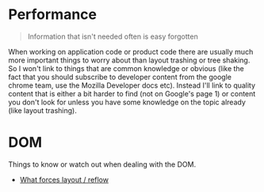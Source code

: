 # Performance

> Information that isn't needed often is easy forgotten

When working on application code or product code there are usually much more important things to worry about than layout trashing or tree shaking.
So I won't link to things that are common knowledge or obvious (like the fact that you should subscribe to developer content from the google chrome team, use the Mozilla Developer docs etc).
Instead I'll link to quality content that is either a bit harder to find (not on Google's page 1) or content you don't look for unless you have some knowledge on the topic already (like layout trashing).

# DOM

Things to know or watch out when dealing with the DOM.

- [What forces layout / reflow](https://gist.github.com/paulirish/5d52fb081b3570c81e3a)
